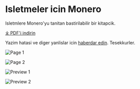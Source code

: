 # Isletmeler icin Monero

Isletmlere Monero'yu tanitan bastirilabilir bir kitapcik.

[&#10515; PDF'i indirin](./TBD)

Yazim hatasi ve diger yanlislar icin [haberdar edin](https://github.com/ASchmidt1024/monero-for-merchants-booklet/issues/new/choose). Tesekkurler.

![Page 1](TBD)

![Page 2](TBD)

![Preview 1](TBD)

![Preview 2](TBD)
